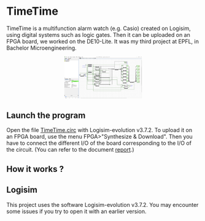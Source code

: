 # TimeTime
TimeTime is a multifunction alarm watch (e.g. Casio) created on Logisim, using digital systems such as logic gates. Then it can be uploaded on an FPGA board, we worked on the DE10-Lite.
It was my third project at EPFL, in Bachelor Microengineering.

<p align="center">
  <img src="img/circuit.png" width=40% height=40%>
</p>

## Launch the program
Open the file [TimeTime.circ](TimeTime.circ) with Logisim-evolution v3.7.2. To upload it on an FPGA board, use the menu FPGA>"Synthesize & Download". Then you have to connect the different I/O of the board corresponding to the I/O of the circuit. (You can refer to the document [report](report.pdf).)

## How it works ?

## Logisim
This project uses the software Logisim-evolution v3.7.2. You may encounter some issues if you try to open it with an earlier version.
